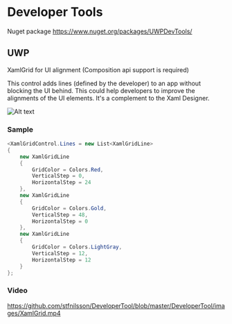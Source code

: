 
# Developer Tools

Nuget package
https://www.nuget.org/packages/UWPDevTools/

## UWP ##

XamlGrid for UI alignment (Composition api support is required)

This control adds lines (defined by the developer) to an app without blocking the UI behind. This could help developers to improve the alignments of the UI elements. It's a complement to the Xaml Designer.

![Alt text](/../master/DeveloperTool/images/XamlGridTool.PNG?raw=true "Optional Title")

### Sample ###
```c#
<XamlGridControl.Lines = new List<XamlGridLine>
{
    new XamlGridLine
    {
        GridColor = Colors.Red,
        VerticalStep = 0,
        HorizontalStep = 24
    },
    new XamlGridLine
    {
        GridColor = Colors.Gold,
        VerticalStep = 48,
        HorizontalStep = 0
    },
    new XamlGridLine
    {
        GridColor = Colors.LightGray,
        VerticalStep = 12,
        HorizontalStep = 12
    }
};
```
### Video ###
https://github.com/stfnilsson/DeveloperTool/blob/master/DeveloperTool/images/XamlGrid.mp4
